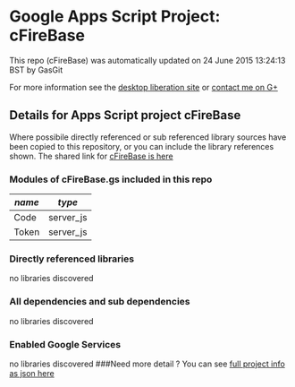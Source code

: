 # Google Apps Script Project: cFireBase
This repo (cFireBase) was automatically updated on 24 June 2015 13:24:13 BST by GasGit

For more information see the [desktop liberation site](http://ramblings.mcpher.com/Home/excelquirks/drivesdk/gettinggithubready "desktop liberation") or [contact me on G+](https://plus.google.com/+BruceMcpherson "Bruce McPherson - GDE")
## Details for Apps Script project cFireBase
Where possibile directly referenced or sub referenced library sources have been copied to this repository, or you can include the library references shown. 
The shared link for [cFireBase is here](https://script.google.com/d/18qhPwatsNUfbJTHBQ1bmsZBKjQsPxj_hMC59zowprZCSFT1z0IrLcMu1/edit?usp=sharing "open in the GAS IDE")

### Modules of cFireBase.gs included in this repo
*name*|*type*
--- | --- 
Code| server_js
Token| server_js
### Directly referenced libraries
no libraries discovered
### All dependencies and sub dependencies
no libraries discovered
### Enabled Google Services
no libraries discovered
###Need more detail ?
You can see [full project info as json here](info.json)
